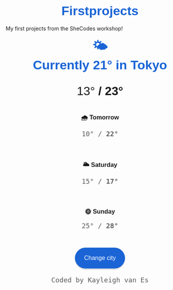 # Firstprojects
My first projects from the SheCodes workshop!

<!DOCTYPE html>
<html lang="en">
  <head>
    <meta charset="UTF-8" />
    <meta name="viewport" content="width=device-width, initial-scale=1.0" />
    <title>Homework week 1</title>
    <style>
      h1 {
        color: #1a64d6;
        font-family: Arial, Helvetica, sans-serif;
        text-align: center;
        margin: 0 auto;
        font-size: 34px;
        line-height: 50px;
      }
      h2 {
        text-align: center;
        font-family: Arial, Helvetica, sans-serif;
        font-weight: normal;
        font-size: 32px;
        line-height: 0px;
      }
      ul {
        list-style: none;
        padding: 0;
        text-align: center;
        font-family: Arial, Helvetica, sans-serif;
      }
      li {
        padding: 10px;
        border-radius: 4px;
        margin: 0 auto;
        max-width: 400px;
      }
      li:hover {
        background-color: #fff8ef;
        border-radius: 10px;
        transition: all 300ms ease-in-out;
      }
      .temperature-tomorrow {
        font-size: 18px;
        opacity: 0.7;
        font-family: monospace;
      }
      .temperature-saturday {
        font-size: 18px;
        opacity: 0.7;
        font-family: monospace;
      }
      .temperature-sunday {
        font-size: 18px;
        opacity: 0.7;
        font-family: monospace;
      }
      button {
        display: block;
        margin: 20px auto;
        background-color: #1a64d6;
        color: white;
        border-radius: 30px;
        padding: 16px 24px;
        border: 1px solid #1a64d6;
        border-color: #1a64d6;
        font-size: 16px;
        line-height: 22px;
        box-shadow: 0px 4px rgba(0, 0, 0, 0.09);
      }
      button:hover {
        transition: all 200ms ease-in-out;
        cursor: pointer;
        background-color: white;
        color: #1a64d6;
      }
      .code-designer {
        text-align: center;
        font-family: monospace;
        font-size: 18px;
        opacity: 0.7;
      }
    </style>
  </head>
  <body>
    <h1>
      🌤
      <br />
      Currently 21° in Tokyo
    </h1>
    <h2>
      13°
      <strong>
        / 23°
      </strong>
    </h2>
    <ul>
      <li>
        <h3>
          🌧 Tomorrow
        </h3>
        <p class="temperature-tomorrow">
          10° /
          <strong>22°</strong>
        </p>
      </li>
      <li>
        <h3>🌥 Saturday</h3>
        <p class="temperature-saturday">
          15° /
          <strong>17°</strong>
        </p>
      </li>
      <li>
        <h3>🌞 Sunday</h3>
        <p class="temperature-sunday">
          25° /
          <strong>28°</strong>
        </p>
      </li>
    </ul>
    <button>Change city</button>
    <p class="code-designer">
      Coded by Kayleigh van Es
    </p>
  </body>
</html>

